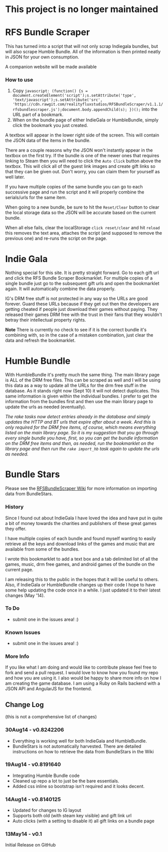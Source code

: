 # This project is no longer maintained

# RFS Bundle Scraper

This has turned into a script that will not only scrap Indiegala bundles, but will also scrape Humble Bundle. All of the information is then printed neatly in JSON for your own consumption.

A companion website will be made available


### How to use
1. Copy `javascript: (function() {s = document.createElement('script');s.setAttribute('type', 'text/javascript');s.setAttribute('src', 'https://cdn.rawgit.com/realityfluxstudios/RFSBundleScraper/v1.1.1/rfsbundlescraper.js');document.body.appendChild(s); })();` into the
URL part of a bookmark.
2. When on the bundle page of either IndieGala or HumbleBundle, simply click the bookmark you just created.

A textbox will appear in the lower right side of the screen. This will contain the JSON data of the items in the
bundle.

There are a couple reasons why the JSON won't instantly appear in the textbox on the first try. If the bundle is one
of the newer ones that requires linking to Steam then you will need to click the `Auto Click` button above the
textbox. This will click all of the guest link images and create gift links so that they can be given out. Don't
worry, you can claim them for yourself as well later.

If you have multiple copies of the same bundle you can go to each successive page and run the script and it will
properly combine the serials/urls for the same item.

When going to a new bundle, be sure to hit the `Reset/Clear` button to clear the local storage data so the JSON will
be accurate based on the current bundle.

When all else fails, clear the localStorage `click reset/clear` and hit `reload` this removes the text area,
attaches the script (and supposed to remove the previous one) and re-runs the script on the page.

Indie Gala
==========

Nothing special for this site. It is pretty straight forward. Go to each gift url and click the RFS Bundle Scraper Bookmarklet. For multiple copies of a single bundle just go to the subsequent gift urls and open the bookmarklet
again. It will automatically combine the data properly.

IG's DRM free stuff is not protected in any way so the URLs are good forever. Guard these URLs because if they get out then
the developers are getting cheated if people just download their games without paying. They released their games DRM free
with the trust in their fans that they wouldn't betray their intellectual property rights.

**Note** There is currently no check to see if it is the correct bundle it's combining with, so in the case of a mistaken
combination, just clear the data and refresh the bookmarklet.

Humble Bundle
=============
With HumbleBundle it's pretty much the same thing. The main library page is ALL of the DRM free files. This can be scraped
as well and I will be using this data as a way to update all the URLs for the drm free stuff in the database. As it stands
right now (Sept 10) it will not detect duplicates. This same information is given within the individual bundles. I prefer
to get the information from the bundles first and then use the main library page to update the urls as needed (eventually).

_The rake tasks now detect entries already in the database and simply updates the HTTP and BT urls that expire after about a week.
And this is only required for the DRM free items, of course, which means everything listed on the main library page. So it is
my suggestion that you go through every single bundle you have, first, so you can get the bundle information on the DRM free
items and then, as needed, run the bookmarklet on the library page and then run the `rake import_hb` task again to update the
urls as needed._

Bundle Stars
============
Please see the [RFSBundleScraper Wiki](https://github.com/realityfluxstudios/RFSBundleScraper/wiki/BundleStars) for more
information on importing data from BundleStars.

### History

Since I found out about IndieGala I have loved the idea and have put in quite a bit of money towards the charities and publishers of these great games they offer.

I have multiple copies of each bundle and found myself wanting to easily retrieve all the keys and download links of the games and music that are available from some of the bundles.

I wrote this bookmarklet to add a text box and a tab delimited list of all the games, music, drm free games, and android games of the bundle on the current page.

I am releasing this to the public in the hopes that it will be useful to others. Also, if IndieGala or HumbleBundle changes up their code I hope to have some help updating the code once in a while. I just updated it to their latest changes (May '14).

### To Do
* submit one in the issues area! :)

### Known Issues
* submit one in the issues area! :)

### More Info

If you like what I am doing and would like to contribute please feel free to fork and send a pull request.
I would love to know how you found my repo and how you are using it. I also would be happy to share more
info on how I am creating the game database. I am using a Ruby on Rails backend with a JSON API and AngularJS
for the frontend.

## Change Log
(this is not a comprehensive list of changes)

### 30Aug14 - v0.8242206
* Everything is working well for both IndieGala and HumbleBundle.
* BundleStars is not automatically harvested. There are detailed instructions on how to retrieve the data from
BundleStars in the Wiki

### 19Aug14 - v0.8191640
* Integrating Humble Bundle code
* Cleaned up repo a lot to just be the bare essentials.
* Added css inline so bootstrap isn't required and it looks decent.

### 14Aug14 - v0.8140125

* Updated for changes to IG layout
* Supports both old (with steam key visible) and gift link url
* Auto clicks (with a setting to disable it) all gift links on a bundle page

### 13May14 - v0.1

Initial Release on GitHub
